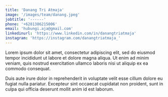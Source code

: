 ```yaml
---
title: 'Danang Tri Atmaja'
image: '/images/team/danang.jpeg'
jobtitle: '------'
phone: '+6281386215006'
email: 'hubungi.aja@gmail.com'
linkedinurl: 'https://www.linkedin.com/in/danangtriatmaja'
instagram: 'https://instagram.com/danangtriatmaja_'
---
```


Lorem ipsum dolor sit amet, consectetur adipiscing elit, sed do eiusmod tempor incididunt ut labore et dolore magna aliqua. Ut enim ad minim veniam, quis nostrud exercitation ullamco laboris nisi ut aliquip ex ea commodo consequat.

Duis aute irure dolor in reprehenderit in voluptate velit esse cillum dolore eu fugiat nulla pariatur. Excepteur sint occaecat cupidatat non proident, sunt in culpa qui officia deserunt mollit anim id est laborum.
